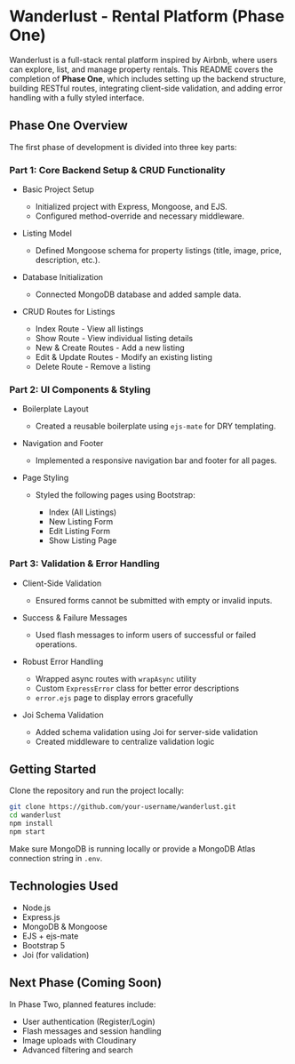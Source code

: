 # Wanderlust - Rental Platform (Phase One)

Wanderlust is a full-stack rental platform inspired by Airbnb, where users can explore, list, and manage property rentals. This README covers the completion of **Phase One**, which includes setting up the backend structure, building RESTful routes, integrating client-side validation, and adding error handling with a fully styled interface.

## Phase One Overview

The first phase of development is divided into three key parts:

### Part 1: Core Backend Setup & CRUD Functionality

* Basic Project Setup

  * Initialized project with Express, Mongoose, and EJS.
  * Configured method-override and necessary middleware.

* Listing Model

  * Defined Mongoose schema for property listings (title, image, price, description, etc.).

* Database Initialization

  * Connected MongoDB database and added sample data.

* CRUD Routes for Listings

  * Index Route - View all listings
  * Show Route - View individual listing details
  * New & Create Routes - Add a new listing
  * Edit & Update Routes - Modify an existing listing
  * Delete Route - Remove a listing

### Part 2: UI Components & Styling

* Boilerplate Layout

  * Created a reusable boilerplate using `ejs-mate` for DRY templating.

* Navigation and Footer

  * Implemented a responsive navigation bar and footer for all pages.

* Page Styling

  * Styled the following pages using Bootstrap:

    * Index (All Listings)
    * New Listing Form
    * Edit Listing Form
    * Show Listing Page

### Part 3: Validation & Error Handling

* Client-Side Validation

  * Ensured forms cannot be submitted with empty or invalid inputs.

* Success & Failure Messages

  * Used flash messages to inform users of successful or failed operations.

* Robust Error Handling

  * Wrapped async routes with `wrapAsync` utility
  * Custom `ExpressError` class for better error descriptions
  * `error.ejs` page to display errors gracefully

* Joi Schema Validation

  * Added schema validation using Joi for server-side validation
  * Created middleware to centralize validation logic

## Getting Started

Clone the repository and run the project locally:

```bash
git clone https://github.com/your-username/wanderlust.git
cd wanderlust
npm install
npm start
```
Make sure MongoDB is running locally or provide a MongoDB Atlas connection string in `.env`.

## Technologies Used

* Node.js
* Express.js
* MongoDB & Mongoose
* EJS + ejs-mate
* Bootstrap 5
* Joi (for validation)

## Next Phase (Coming Soon)

In Phase Two, planned features include:

* User authentication (Register/Login)
* Flash messages and session handling
* Image uploads with Cloudinary
* Advanced filtering and search
